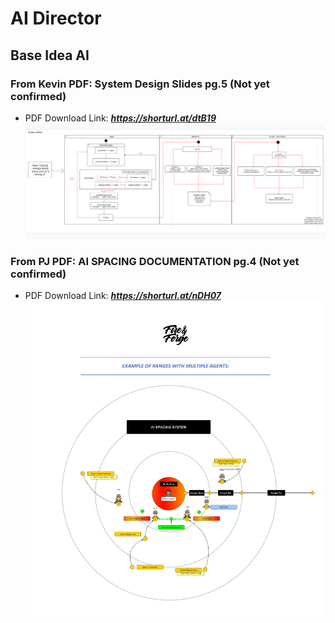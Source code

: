 # AI Director

## Base Idea AI 

### From Kevin PDF: System Design Slides pg.5 (Not yet confirmed)

- PDF Download Link: ___<https://shorturl.at/dtB19>___
![AIIdea](images/AIIdea.png?raw=true)


### From PJ PDF: AI SPACING DOCUMENTATION pg.4 (Not yet confirmed)

- PDF Download Link: ___<https://shorturl.at/nDH07>___
![AIIdeaSec](images/AIIdeaSec.png?raw=true)


